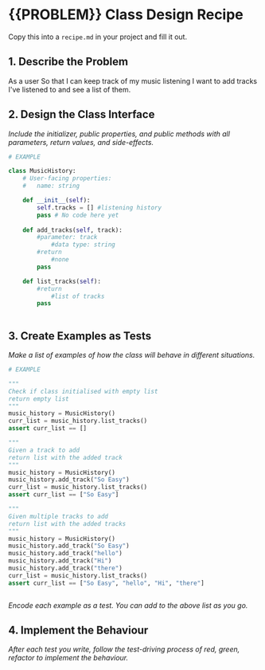 # {{PROBLEM}} Class Design Recipe

Copy this into a `recipe.md` in your project and fill it out.

## 1. Describe the Problem

As a user
So that I can keep track of my music listening
I want to add tracks I've listened to and see a list of them.

## 2. Design the Class Interface

_Include the initializer, public properties, and public methods with all parameters, return values, and side-effects._

```python
# EXAMPLE

class MusicHistory:
    # User-facing properties:
    #   name: string

    def __init__(self):
        self.tracks = [] #listening history
        pass # No code here yet
    
    def add_tracks(self, track):
        #parameter: track
            #data type: string
        #return
            #none
        pass

    def list_tracks(self):
        #return
            #list of tracks
        pass
   
```

## 3. Create Examples as Tests

_Make a list of examples of how the class will behave in different situations._

``` python
# EXAMPLE

"""
Check if class initialised with empty list
return empty list
"""
music_history = MusicHistory()
curr_list = music_history.list_tracks()
assert curr_list == []

""" 
Given a track to add
return list with the added track
"""
music_history = MusicHistory()
music_history.add_track("So Easy")
curr_list = music_history.list_tracks()
assert curr_list == ["So Easy"]

""" 
Given multiple tracks to add
return list with the added tracks
"""
music_history = MusicHistory()
music_history.add_track("So Easy")
music_history.add_track("hello")
music_history.add_track("Hi")
music_history.add_track("there")
curr_list = music_history.list_tracks()
assert curr_list == ["So Easy", "hello", "Hi", "there"]



```

_Encode each example as a test. You can add to the above list as you go._

## 4. Implement the Behaviour

_After each test you write, follow the test-driving process of red, green, refactor to implement the behaviour._
